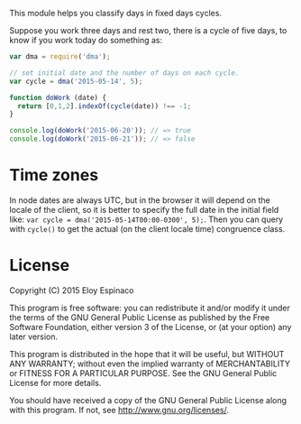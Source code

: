 This module helps you classify days in fixed days cycles.

Suppose you work three days and rest two, there is a cycle of five days, to
know if you work today do something as:

~~~javascript
var dma = require('dma');

// set initial date and the number of days on each cycle.
var cycle = dma('2015-05-14', 5);

function doWork (date) {
  return [0,1,2].indexOf(cycle(date)) !== -1;
}

console.log(doWork('2015-06-20')); // => true
console.log(doWork('2015-06-21')); // => false
~~~

# Time zones

In node dates are always UTC, but in the browser it will depend on the locale
of the client, so it is better to specify the full date in the initial field
like: `var cycle = dma('2015-05-14T00:00-0300', 5);`. Then you can query with
`cycle()` to get the actual (on the client locale time) congruence class.

# License

Copyright (C) 2015  Eloy Espinaco

This program is free software: you can redistribute it and/or modify
it under the terms of the GNU General Public License as published by
the Free Software Foundation, either version 3 of the License, or
(at your option) any later version.

This program is distributed in the hope that it will be useful,
but WITHOUT ANY WARRANTY; without even the implied warranty of
MERCHANTABILITY or FITNESS FOR A PARTICULAR PURPOSE.  See the
GNU General Public License for more details.

You should have received a copy of the GNU General Public License
along with this program.  If not, see <http://www.gnu.org/licenses/>.
